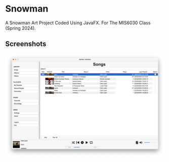 # Snowman
 A Snowman Art Project Coded Using JavaFX. For The MIS6030 Class (Spring 2024).

 ## Screenshots

 ![alt Screenshot1](https://github.com/kevinomyonga/Bankai-Jukebox/blob/main/screenshots/Screenshot%202024-04-05%20at%2015.52.45.png)
 
 

